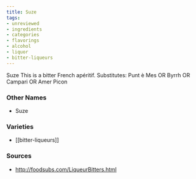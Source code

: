 ```yaml
---
title: Suze
tags:
- unreviewed
- ingredients
- categories
- flavorings
- alcohol
- liquor
- bitter-liqueurs
---
```

Suze This is a bitter French apéritif. Substitutes: Punt è Mes OR Byrrh OR Campari OR Amer Picon

### Other Names

* Suze

### Varieties

* [[bitter-liqueurs]]

### Sources
* http://foodsubs.com/LiqueurBitters.html
